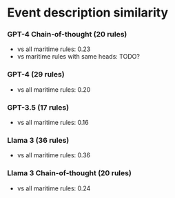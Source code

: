 # Event description similarity

### GPT-4 Chain-of-thought (20 rules)
- vs all maritime rules: 0.23
- vs maritime rules with same heads: TODO?

### GPT-4 (29 rules)
- vs all maritime rules: 0.20

### GPT-3.5 (17 rules)
- vs all maritime rules: 0.16

### Llama 3 (36 rules)
- vs all maritime rules: 0.36

### Llama 3 Chain-of-thought (20 rules)
- vs all maritime rules: 0.24

